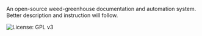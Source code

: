 An open-source weed-greenhouse documentation and automation system.
Better description and instruction will follow.

![License: GPL v3](https://img.shields.io/badge/License-GPLv3-blue.svg)
